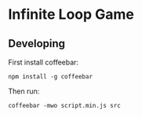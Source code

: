 Infinite Loop Game
==================

Developing
----------

First install coffeebar:

    npm install -g coffeebar

Then run:

    coffeebar -mwo script.min.js src
